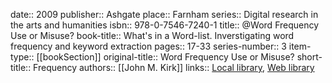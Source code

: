date:: 2009
publisher:: Ashgate
place:: Farnham
series:: Digital research in the arts and humanities
isbn:: 978-0-7546-7240-1
title:: @Word Frequency Use or Misuse?
book-title:: What's in a Word-list. Inverstigating word frequency and keyword extraction
pages:: 17-33
series-number:: 3
item-type:: [[bookSection]]
original-title:: Word Frequency Use or Misuse?
short-title:: Frequency
authors:: [[John M. Kirk]]
links:: [Local library](zotero://select/groups/2386895/items/VQ7BP4BB), [Web library](https://www.zotero.org/groups/2386895/items/VQ7BP4BB)
